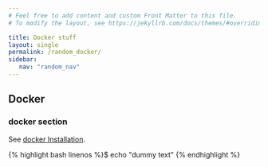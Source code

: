 ```yaml
---
# Feel free to add content and custom Front Matter to this file.
# To modify the layout, see https://jekyllrb.com/docs/themes/#overriding-theme-defaults

title: Docker stuff
layout: single
permalink: /random_docker/
sidebar:
   nav: "random_nav"
---
```


## Docker 
### docker section 
See [docker Installation](https://docker.com/).

{% highlight bash linenos %}$ echo "dummy text" {% endhighlight %}
